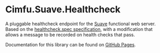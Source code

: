# Cimfu.Suave.Healthcheck
A pluggable healthcheck endpoint for the [Suave][suave] functional web server. Based on the
[healthcheck.spec specification][hcspec], with a modification that allows a message to be
recorded on health checks that pass.

Documentation for this library can be found on [GitHub Pages][gh].

  [gh]: https://cimpress-mcp.github.io/Cimfu.Suave.Healthcheck
  [suave]: http://suave.io
  [hcspec]: https://github.com/Cimpress-MCP/healthcheck.spec

